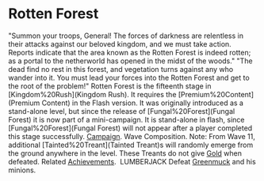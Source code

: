 # Rotten Forest

 "Summon your troops, General! The forces of darkness are relentless in their attacks against our beloved kingdom, and we must take action. Reports indicate that the area known as the Rotten Forest is indeed rotten; as a portal to the netherworld has opened in the midst of the woods."
 "The dead find no rest in this forest, and vegetation turns against any who wander into it. You must lead your forces into the Rotten Forest and get to the root of the problem!"
Rotten Forest is the fifteenth stage in [Kingdom%20Rush](Kingdom Rush). It requires the [Premium%20Content](Premium Content) in the Flash version. It was originally introduced as a stand-alone level, but since the release of [Fungal%20Forest](Fungal Forest) it is now part of a mini-campaign. It is stand-alone in flash, since [Fungal%20Forest](Fungal Forest) will not appear after a player completed this stage successfully. 
[Campaign](Campaign).
Wave Composition.
Note: From Wave 11, additional [Tainted%20Treant](Tainted Treant)s will randomly emerge from the ground anywhere in the level. These Treants do not give [Gold](Gold) when defeated.
Related [Achievements](Achievements).
 LUMBERJACK Defeat [Greenmuck](Greenmuck) and his minions.
